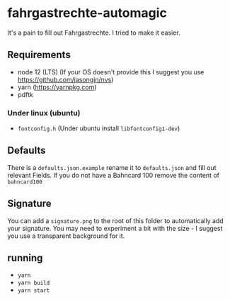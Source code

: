 # fahrgastrechte-automagic

It's a pain to fill out Fahrgastrechte. I tried to make it easier.

## Requirements

- node 12 (LTS) (If your OS doesn't provide this I suggest you use https://github.com/jasongin/nvs)
- yarn (https://yarnpkg.com)
- pdftk

### Under linux (ubuntu)

- `fontconfig.h` (Under ubuntu install `libfontconfig1-dev`)

## Defaults

There is a `defaults.json.example` rename it to `defaults.json` and fill out relevant Fields.
If you do not have a Bahncard 100 remove the content of `bahncard100`

## Signature

You can add a `signature.png` to the root of this folder to automatically add your signature.
You may need to experiment a bit with the size - I suggest you use a transparent background for it.

## running

- `yarn`
- `yarn build`
- `yarn start`
